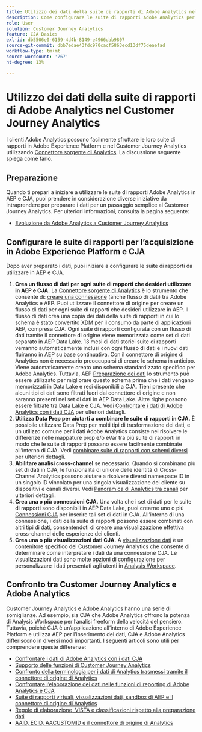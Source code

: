```yaml
---
title: Utilizzo dei dati della suite di rapporti di Adobe Analytics nel Customer Journey Analytics
description: Come configurare le suite di rapporti Adobe Analytics per l’acquisizione in AEP e CJA
role: User
solution: Customer Journey Analytics
feature: CJA Basics
exl-id: db5506e0-6159-4d4b-8149-e4966dab9807
source-git-commit: dbb7edae43fdc970cacf5863ecd13df75deaefad
workflow-type: tm+mt
source-wordcount: '767'
ht-degree: 13%

---
```


# Utilizzo dei dati della suite di rapporti di Adobe Analytics nel Customer Journey Analytics

I clienti Adobe Analytics possono facilmente sfruttare le loro suite di rapporti in Adobe Experience Platform e nel Customer Journey Analytics utilizzando [Connettore sorgente di Analytics](https://experienceleague.adobe.com/docs/experience-platform/sources/connectors/adobe-applications/analytics.html?lang=it). La discussione seguente spiega come farlo.

## Preparazione

Quando ti prepari a iniziare a utilizzare le suite di rapporti Adobe Analytics in AEP e CJA, puoi prendere in considerazione diverse iniziative da intraprendere per preparare i dati per un passaggio semplice al Customer Journey Analytics. Per ulteriori informazioni, consulta la pagina seguente:

* [Evoluzione da Adobe Analytics a Customer Journey Analytics](/help/getting-started/aa-to-cja.md)

## Configurare le suite di rapporti per l’acquisizione in Adobe Experience Platform e CJA

Dopo aver preparato i dati, puoi iniziare a configurare le suite di rapporti da utilizzare in AEP e CJA.

1. **Crea un flusso di dati per ogni suite di rapporti che desideri utilizzare in AEP e CJA.** La [Connettore sorgente di Analytics](https://experienceleague.adobe.com/docs/experience-platform/sources/connectors/adobe-applications/analytics.html?lang=en) è lo strumento che consente di: [creare una connessione](/help/connections/create-connection.md) (anche flusso di dati) tra Adobe Analytics e AEP. Puoi utilizzare il connettore di origine per creare un flusso di dati per ogni suite di rapporti che desideri utilizzare in AEP. Il flusso di dati crea una copia dei dati della suite di rapporti in cui lo schema è stato convertito  [XDM](https://experienceleague.adobe.com/docs/platform-learn/tutorials/schemas/schemas-and-experience-data-model.html?lang=it) per il consumo da parte di applicazioni AEP, compresa CJA. Ogni suite di rapporti configurata con un flusso di dati tramite il connettore di origine viene memorizzata come set di dati separato in AEP Data Lake. 13 mesi di dati storici suite di rapporti verranno automaticamente inclusi con ogni flusso di dati e i nuovi dati fluiranno in AEP su base continuativa. Con il connettore di origine di Analytics non è necessario preoccuparsi di creare lo schema in anticipo. Viene automaticamente creato uno schema standardizzato specifico per Adobe Analytics. Tuttavia, AEP [Preparazione dei dati](https://experienceleague.adobe.com/docs/experience-platform/data-prep/home.html?lang=it) lo strumento può essere utilizzato per migliorare questo schema prima che i dati vengano memorizzati in Data Lake e resi disponibili a CJA. Tieni presente che alcuni tipi di dati sono filtrati fuori dal connettore di origine e non saranno presenti nel set di dati in AEP Data Lake. Altre righe possono essere filtrate tra Data Lake e CJA. Vedi [Confrontare i dati di Adobe Analytics con i dati CJA](/help/troubleshooting/compare.md) per ulteriori dettagli.
1. **Utilizza Data Prep per aiutarti a combinare le suite di rapporti in CJA.** È possibile utilizzare Data Prep per molti tipi di trasformazione dei dati, e un utilizzo comune per i dati Adobe Analytics consiste nel risolvere le differenze nelle mappature prop e/o eVar tra più suite di rapporti in modo che le suite di rapporti possano essere facilmente combinate all’interno di CJA. Vedi [combinare suite di rapporti con schemi diversi](/help/use-cases/aa-data/combine-report-suites.md) per ulteriori dettagli.
1. **Abilitare analisi cross-channel** se necessario. Quando si combinano più set di dati in CJA, le funzionalità di unione delle identità di Cross-Channel Analytics possono aiutare a risolvere diversi namespace ID in un singolo ID vincolato per una singola visualizzazione del cliente su dispositivi e canali diversi. Vedi [Panoramica di Analytics tra canali](/help/connections/cca/overview.md) per ulteriori dettagli.
1. **Crea una o più connessioni CJA.** Una volta che i set di dati per le suite di rapporti sono disponibili in AEP Data Lake, puoi crearne uno o più [Connessioni CJA](/help/connections/overview.md) per inserire tali set di dati in CJA. All’interno di una connessione, i dati della suite di rapporti possono essere combinati con altri tipi di dati, consentendoti di creare una visualizzazione effettiva cross-channel delle esperienze dei clienti.
1. **Crea una o più visualizzazioni dati CJA.** A [visualizzazione dati](/help/data-views/data-views.md) è un contenitore specifico del Customer Journey Analytics che consente di determinare come interpretare i dati da una connessione CJA. Le visualizzazioni dati sono molte [opzioni di configurazione](/help/data-views/create-dataview.md) per personalizzare i dati presentati agli utenti in [Analysis Workspace](/help/analysis-workspace/home.md).

## Confronto tra Customer Journey Analytics e Adobe Analytics

Customer Journey Analytics e Adobe Analytics hanno una serie di somiglianze. Ad esempio, sia CJA che Adobe Analytics offrono la potenza di Analysis Workspace per l’analisi freeform della velocità del pensiero. Tuttavia, poiché CJA è un’applicazione all’interno di Adobe Experience Platform e utilizza AEP per l’inserimento dei dati, CJA e Adobe Analytics differiscono in diversi modi importanti. I seguenti articoli sono utili per comprendere queste differenze:

* [Confrontare i dati di Adobe Analytics con i dati CJA](/help/troubleshooting/compare.md)
* [Supporto delle funzioni di Customer Journey Analytics](/help/getting-started/aa-vs-cja/cja-aa.md)
* [Confronto della terminologia per i dati di Analytics trasmessi tramite il connettore di origine di Analytics](/help/getting-started/aa-vs-cja/terminology.md)
* [Confrontare l’elaborazione dei dati nelle funzioni di reporting di Adobe Analytics e CJA](/help/getting-started/aa-vs-cja/data-processing-comparisons.md)
* [Suite di rapporti virtuali, visualizzazioni dati, sandbox di AEP e il connettore di origine di Analytics](/help/getting-started/aa-vs-cja/vrs-dataview-sandbox-adc.md)
* [Regole di elaborazione, VISTA e classificazioni rispetto alla preparazione dati](/help/getting-started/aa-vs-cja/pr-vista-dataprep.md)
* [AAID, ECID, AACUSTOMID e il connettore di origine di Analytics](/help/getting-started/aa-vs-cja/aaid-ecid-adc.md)
